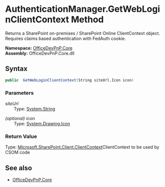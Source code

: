 # AuthenticationManager.GetWebLoginClientContext Method  
Returns a SharePoint on-premises / SharePoint Online ClientContext object. Requires claims based authentication with FedAuth cookie.  

**Namespace:** [OfficeDevPnP.Core](OfficeDevPnP.Core.md)  
**Assembly:** OfficeDevPnP.Core.dll  
## Syntax
```C#
public  GetWebLoginClientContext(String siteUrl,Icon icon)
```
### Parameters
*siteUrl*  
&emsp;&emsp;Type: [System.String](System.String.md) 
&emsp;&emsp;  
  
*(optional) icon*  
&emsp;&emsp;Type: [System.Drawing.Icon](System.Drawing.Icon.md) 
&emsp;&emsp;  
  
### Return Value
Type: [Microsoft.SharePoint.Client.ClientContext](Microsoft.SharePoint.Client.ClientContext.md  
)ClientContext to be used by CSOM code

## See also
- [OfficeDevPnP.Core](OfficeDevPnP.Core.md)
